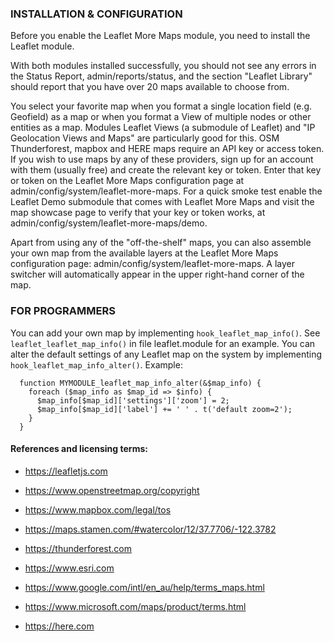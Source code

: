
### INSTALLATION & CONFIGURATION
Before you enable the Leaflet More Maps module, you need to install the Leaflet
module.

With both modules installed successfully, you should not see any errors in the
Status Report, admin/reports/status, and the section "Leaflet Library" should
report that you have over 20 maps available to choose from.

You select your favorite map when you format a single location field (e.g.
Geofield) as a map or when you format a View of multiple nodes or other
entities as a map.
Modules Leaflet Views (a submodule of Leaflet) and "IP Geolocation Views and
Maps" are particularly good for this.
OSM Thunderforest, mapbox and HERE maps require an API key or access token.
If you wish to use maps by any of these providers, sign up for an account
with them (usually free) and create the relevant key or token.
Enter that key or token on the Leaflet More Maps configuration page at
admin/config/system/leaflet-more-maps.
For a quick smoke test enable the Leaflet Demo submodule that comes with
Leaflet More Maps and visit the map showcase page to verify that your key
or token works, at admin/config/system/leaflet-more-maps/demo.

Apart from using any of the "off-the-shelf" maps, you can also assemble your
own map from the available layers at the Leaflet More Maps configuration page:
admin/config/system/leaflet-more-maps. A layer switcher will automatically appear
in the upper right-hand corner of the map.


### FOR PROGRAMMERS
You can add your own map by implementing `hook_leaflet_map_info()`.
See `leaflet_leaflet_map_info()` in file leaflet.module for an example.
You can alter the default settings of any Leaflet map on the system by
implementing `hook_leaflet_map_info_alter()`.
Example:
```
  function MYMODULE_leaflet_map_info_alter(&$map_info) {
    foreach ($map_info as $map_id => $info) {
      $map_info[$map_id]['settings']['zoom'] = 2;
      $map_info[$map_id]['label'] += ' ' . t('default zoom=2');
    }
  }
```

#### References and licensing terms:

- https://leafletjs.com

- https://www.openstreetmap.org/copyright
- https://www.mapbox.com/legal/tos
- https://maps.stamen.com/#watercolor/12/37.7706/-122.3782
- https://thunderforest.com
- https://www.esri.com
- https://www.google.com/intl/en_au/help/terms_maps.html
- https://www.microsoft.com/maps/product/terms.html
- https://here.com

